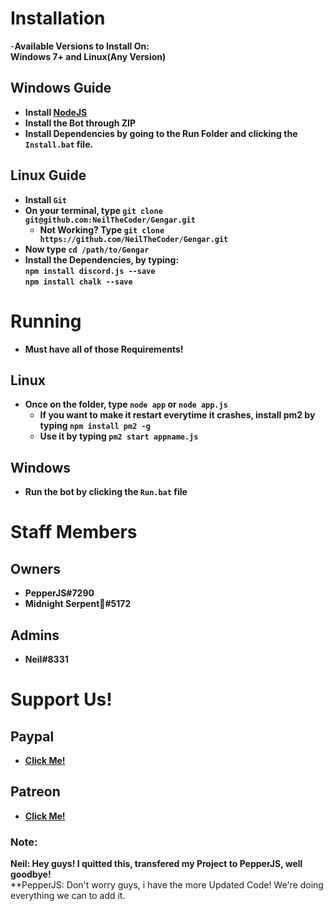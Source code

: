 # Installation

   -**Available Versions to Install On:**  
      **Windows 7+ and Linux(Any Version)**

## Windows Guide
- **Install [NodeJS](https://nodejs.org)**  
- **Install the Bot through ZIP**  
- **Install Dependencies by going to the Run Folder and clicking the `Install.bat` file.**

## Linux Guide
- **Install `Git`**  
- **On your terminal, type `git clone git@github.com:NeilTheCoder/Gengar.git`**  
  - **Not Working? Type `git clone https://github.com/NeilTheCoder/Gengar.git`**  
- **Now type `cd /path/to/Gengar`**  
- **Install the Dependencies, by typing:**  
 **`npm install discord.js --save`  
   `npm install chalk --save`**

# Running
- **Must have all of those Requirements!**

## Linux
- **Once on the folder, type `node app` or `node app.js`**  
   - **If you want to make it restart everytime it crashes, install pm2 by typing `npm install pm2 -g`**  
   - **Use it by typing `pm2 start appname.js`**

## Windows
- **Run the bot by clicking the `Run.bat` file**

# Staff Members

## Owners
- **PepperJS#7290**  
- **Midnight Serpent💫#5172**

## Admins
- **Neil#8331**

# Support Us!

## Paypal
- **[Click Me!](https://paypal.me/bulbadiscordbot)**
## Patreon
- **[Click Me!](https://www.patreon.com/gengarbot)**

### Note:
**Neil: Hey guys! I quitted this, transfered my Project to PepperJS, well goodbye!**  
**PepperJS: Don't worry guys, i have the more Updated Code! We're doing everything we can to add it.
